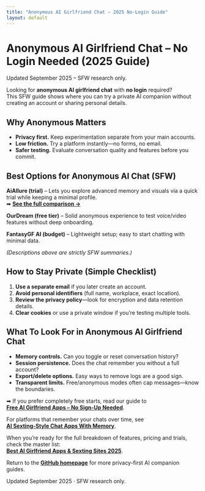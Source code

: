 ```yaml
---
title: "Anonymous AI Girlfriend Chat – 2025 No-Login Guide"
layout: default
---
```


# Anonymous AI Girlfriend Chat – No Login Needed (2025 Guide)

Updated September 2025 – SFW research only.

Looking for **anonymous AI girlfriend chat** with **no login** required?  
This SFW guide shows where you can try a private AI companion without creating an account or sharing personal details.

## Why Anonymous Matters
* **Privacy first.** Keep experimentation separate from your main accounts.  
* **Low friction.** Try a platform instantly—no forms, no email.  
* **Safer testing.** Evaluate conversation quality and features before you commit.

## Best Options for Anonymous AI Chat (SFW)
**AiAllure (trial)** – Lets you explore advanced memory and visuals via a quick trial while keeping a minimal profile.  
➡ **[See the full comparison →](https://www.aisextinghub.com/blog/best-ai-girlfriend-apps-2025)**

**OurDream (free tier)** – Solid anonymous experience to test voice/video features without deep onboarding.

**FantasyGF AI (budget)** – Lightweight setup; easy to start chatting with minimal data.

*(Descriptions above are strictly SFW summaries.)*

## How to Stay Private (Simple Checklist)
1. **Use a separate email** if you later create an account.  
2. **Avoid personal identifiers** (full name, workplace, exact location).  
3. **Review the privacy policy**—look for encryption and data retention details.  
4. **Clear cookies** or use a private window if you’re testing multiple tools.

## What To Look For in Anonymous AI Girlfriend Chat
* **Memory controls.** Can you toggle or reset conversation history?  
* **Session persistence.** Does the chat remember you without a full account?  
* **Export/delete options.** Easy ways to remove logs are a good sign.  
* **Transparent limits.** Free/anonymous modes often cap messages—know the boundaries.

➡ If you prefer completely free starts, read our guide to  
**[Free AI Girlfriend Apps – No Sign-Up Needed](https://ai-companion-guides.github.io/free-ai-girlfriend-no-signup/)**.

For platforms that remember your chats over time, see  
**[AI Sexting-Style Chat Apps With Memory](https://ai-companion-guides.github.io/ai-sexting-sites-with-memory/)**.

When you’re ready for the full breakdown of features, pricing and trials, check the master list:  
**[Best AI Girlfriend Apps & Sexting Sites 2025](https://www.aisextinghub.com/blog/best-ai-girlfriend-apps-2025)**.

Return to the **[GitHub homepage](https://ai-companion-guides.github.io/)** for more privacy-first AI companion guides.

Updated September 2025 · SFW research only.
